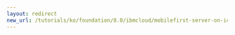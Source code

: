 ```yaml
---
layout: redirect
new_url: /tutorials/ko/foundation/8.0/ibmcloud/mobilefirst-server-on-icp/analyzing-mobilefirst-logs-on-icp/
---
```

